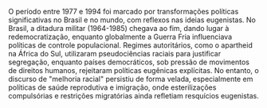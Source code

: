 O período entre 1977 e 1994 foi marcado por transformações políticas significativas no
Brasil e no mundo, com reflexos nas ideias eugenistas. No Brasil, a ditadura militar
(1964-1985) chegava ao fim, dando lugar à redemocratização, enquanto globalmente a
Guerra Fria influenciava políticas de controle populacional. Regimes autoritários, como
o apartheid na África do Sul, utilizaram pseudociências raciais para justificar
segregação, enquanto países democráticos, sob pressão de movimentos de direitos
humanos, rejeitaram políticas eugênicas explícitas. No entanto, o discurso de "melhoria
racial" persistiu de forma velada, especialmente em políticas de saúde reprodutiva e
imigração, onde esterilizações compulsórias e restrições migratórias ainda refletiam
resquícios eugenistas.